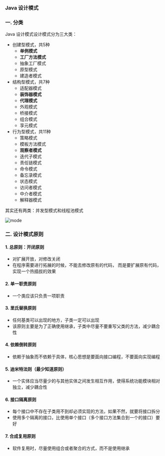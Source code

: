 ### Java 设计模式
### 一. 分类
Java 设计模式设计模式分为三大类： 
* 创建型模式，共5种
  * **单例模式**
  * **工厂方法模式**
  * 抽象工厂模式
  * 原型模式
  * 建造者模式
* 结构型模式，共7种
  * 适配器模式
  * **装饰器模式**
  * **代理模式**
  * 外观模式
  * 桥接模式
  * 组合模式
  * 享元模式
* 行为型模式，共11种
  * 策略模式
  * 模板方法模式
  * **观察者模式**
  * 迭代子模式
  * 责任链模式
  * 命令模式
  * 备忘录模式
  * 状态模式
  * 访问者模式
  * 中介者模式
  * 解释器模式

其实还有两类：并发型模式和线程池模式

![mode](https://fgq233.github.io/imgs/mode/mode.jpg)

### 二. 设计模式原则
#### 1. 总原则：开闭原则 
* 对扩展开放，对修改关闭
* 在程序需要进行拓展的时候，不能去修改原有的代码， 而是要扩展原有代码，实现一个热插拔的效果

#### 2. 单一职责原则 
* 一个类应该只负责一项职责

#### 3. 里氏替换原则 
* 任何基类可以出现的地方，子类一定可以出现
* 该原则主要是为了正确使用继承，子类中尽量不要重写父类的方法，减少耦合性

#### 4. 依赖倒转原则
* 依赖于抽象而不依赖于具体，核心思想是要面向接口编程，不要面向实现编程

#### 5. 迪米特法则（最少知道原则）
* 一个实体应当尽量少的与其他实体之间发生相互作用，使得系统功能模块相对独立，减少耦合性

#### 6. 接口隔离原则
* 每个接口中不存在子类用不到却必须实现的方法，如果不然，就要将接口拆分
* 使用多个隔离的接口，比使用单个接口（多个接口方法集合到一个的接口）要好

#### 7. 合成复用原则
* 软件复用时，尽量使用组合或者聚合的方式，而不是使用继承
